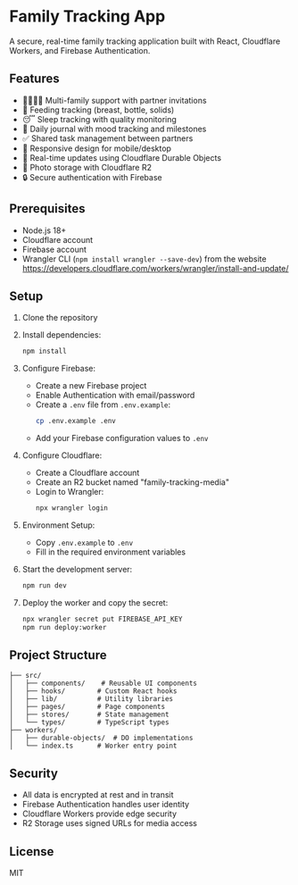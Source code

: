 # Family Tracking App

A secure, real-time family tracking application built with React, Cloudflare Workers, and Firebase Authentication.

## Features

- 👨‍👩‍👧‍👦 Multi-family support with partner invitations
- 🍼 Feeding tracking (breast, bottle, solids)
- 😴 Sleep tracking with quality monitoring
- 📝 Daily journal with mood tracking and milestones
- ✅ Shared task management between partners
- 📱 Responsive design for mobile/desktop
- 🔄 Real-time updates using Cloudflare Durable Objects
- 📸 Photo storage with Cloudflare R2
- 🔒 Secure authentication with Firebase

## Prerequisites

- Node.js 18+
- Cloudflare account
- Firebase account
- Wrangler CLI (`npm install wrangler --save-dev`) from the website https://developers.cloudflare.com/workers/wrangler/install-and-update/ 

## Setup

1. Clone the repository
2. Install dependencies:
   ```bash
   npm install
   ```

3. Configure Firebase:
   - Create a new Firebase project
   - Enable Authentication with email/password
   - Create a `.env` file from `.env.example`:
     ```bash
     cp .env.example .env
     ```
   - Add your Firebase configuration values to `.env`

4. Configure Cloudflare:
   - Create a Cloudflare account
   - Create an R2 bucket named "family-tracking-media"
   - Login to Wrangler:
     ```bash
     npx wrangler login
     ```

5. Environment Setup:
   - Copy `.env.example` to `.env`
   - Fill in the required environment variables

6. Start the development server:
   ```bash
   npm run dev
   ```

7. Deploy the worker and copy the secret:
   ```bash
   npx wrangler secret put FIREBASE_API_KEY
   npm run deploy:worker
   ```

## Project Structure

```
├── src/
│   ├── components/    # Reusable UI components
│   ├── hooks/        # Custom React hooks
│   ├── lib/          # Utility libraries
│   ├── pages/        # Page components
│   ├── stores/       # State management
│   └── types/        # TypeScript types
├── workers/
│   ├── durable-objects/  # DO implementations
│   └── index.ts      # Worker entry point
```

## Security

- All data is encrypted at rest and in transit
- Firebase Authentication handles user identity
- Cloudflare Workers provide edge security
- R2 Storage uses signed URLs for media access

## License

MIT